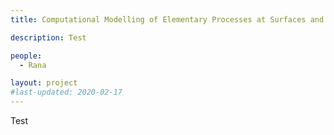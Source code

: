 ```yaml
---
title: Computational Modelling of Elementary Processes at Surfaces and Interfaces

description: Test

people:
  - Rana

layout: project
#last-updated: 2020-02-17
---
```


Test
